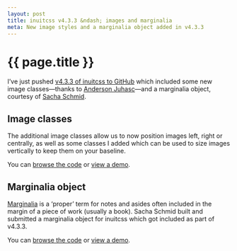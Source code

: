 ```yaml
---
layout: post
title: inuitcss v4.3.3 &ndash; images and marginalia
meta: New image styles and a marginalia object added in v4.3.3
---
```


# {{ page.title }}

I’ve just pushed [v4.3.3 of inuitcss to GitHub](https://github.com/csswizardry/inuit.css)
which included some new image classes—thanks to [Anderson Juhasc](https://github.com/Anderson-Juhasc)—and
a marginalia object, courtesy of [Sacha Schmid](https://github.com/RadLikeWhoa).

## Image classes

The additional image classes allow us to now position images left, right or
centrally, as well as some classes I added which can be used to size images
vertically to keep them on your baseline.

You can [browse the code](https://github.com/csswizardry/inuit.css/blob/master/base/_images.scss)
or [view a demo](http://jsfiddle.net/inuitcss/yMtur/embedded/result,html,css).

## Marginalia object

[Marginalia](http://en.wikipedia.org/wiki/Marginalia) is a ‘proper’ term for
notes and asides often included in the margin of a piece of work (usually a book).
Sacha Schmid built and submitted a marginalia object for inuitcss which got
included as part of v4.3.3.

You can [browse the code](https://github.com/csswizardry/inuit.css/blob/master/objects/_marginalia.scss)
or [view a demo](http://jsfiddle.net/inuitcss/AemkH/embedded/result,html,css).
